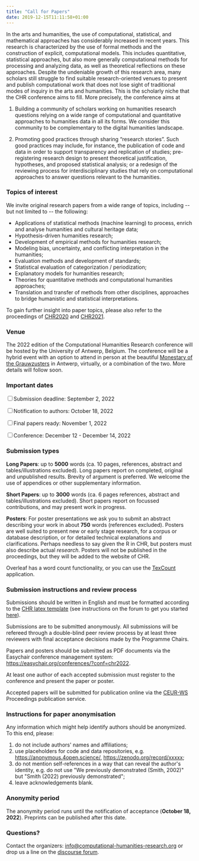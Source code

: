 ```yaml
---
title: "Call for Papers"
date: 2019-12-15T11:11:58+01:00
---
```


In the arts and humanities, the use of computational, statistical, and
mathematical approaches has considerably increased in recent years. This
research is characterized by the use of formal methods and the construction of
explicit, computational models. This includes quantitative, statistical
approaches, but also more generally computational methods for processing and
analyzing data, as well as theoretical reflections on these approaches. Despite
the undeniable growth of this research area, many scholars still struggle to
find suitable research-oriented venues to present and publish computational work
that does not lose sight of traditional modes of inquiry in the arts and
humanities. This is the scholarly niche that the CHR conference aims to fill.
More precisely, the conference aims at

1. Building a community of scholars working on humanities research questions
   relying on a wide range of computational and quantitative approaches to
   humanities data in all its forms. We consider this community to be
   complementary to the digital humanities landscape.
   
2. Promoting good practices through sharing “research stories”. Such good
   practices may include, for instance, the publication of code and data in
   order to support transparency and replication of studies; pre-registering
   research design to present theoretical justification, hypotheses, and
   proposed statistical analysis; or a redesign of the reviewing process for
   interdisciplinary studies that rely on computational approaches to answer
   questions relevant to the humanities.

### Topics of interest

We invite original research papers from a wide range of topics, including -- but
not limited to -- the following:

- Applications of statistical methods (machine learning) to process, enrich and
  analyse humanities and cultural heritage data;
- Hypothesis-driven humanities research;
- Development of empirical methods for humanities research;
- Modeling bias, uncertainty, and conflicting interpretation in the humanities;
- Evaluation methods and development of standards;
- Statistical evaluation of categorization / periodization;
- Explanatory models for humanities research;
- Theories for quantitative methods and computational humanities approaches;
- Translation and transfer of methods from other disciplines, approaches to
  bridge humanistic and statistical interpretations.

To gain further insight into paper topics, please also refer to the proceedings
of [CHR2020](http://ceur-ws.org/Vol-2723/) and
[CHR2021](http://ceur-ws.org/Vol-2989/).

### Venue
The 2022 edition of the Computational Humanities Research conference will be
hosted by the University of Antwerp, Belgium. The conference will be a hybrid
event with an option to attend in person at the beautiful [Monestary of the
Grauwzusters](https://www.uantwerpen.be/en/about-uantwerp/campuses/catering-conventionhalls/convention-halls/klooster-grauwzusters/)
in Antwerp, virtually, or a combination of the two. More details will follow
soon.

### Important dates

<input class="filled-in" type="checkbox"><span>Submission deadline: September 2,
2022</span>

<input class="filled-in" type="checkbox"><span>Notification to authors: October
18, 2022 </span>

<input class="filled-in" type="checkbox"><span>Final papers ready: November 1,
2022</span>

<input class="filled-in" type="checkbox"><span>Conference: December 12 -
December 14, 2022 </span>

### Submission types

**Long Papers**: up to **5000** words (ca. 10 pages, references, abstract and
   tables/illustrations excluded). Long papers report on completed, original and
   unpublished results. Brevity of argument is preferred. We welcome the use of
   appendices or other supplementary information.

**Short Papers**: up to **3000** words (ca. 6 pages references, abstract and
   tables/illustrations excluded). Short papers report on focussed
   contributions, and may present work in progress.
   
**Posters**: For poster presentations we ask you to submit an abstract
  describing your work in about **750** words (references excluded). Posters are
  well suited to present new or early stage research, for a corpus or database
  description, or for detailed technical explanations and clarifications.
  Perhaps needless to say given the R in CHR, but posters must also describe
  actual _research_. Posters will not be published in the proceedings, but they
  will be added to the website of CHR.

Overleaf has a word count functionality, or you can use the
[TexCount](https://app.uio.no/ifi/texcount/) application.


### Submission instructions and review process
Submissions should be written in English and must be formatted according to the
[CHR latex
template](https://github.com/cohure/CHR2022-website/blob/main/data/chr2022_latex_template.zip)
(see instructions on the forum to get you started
[here](https://discourse.computational-humanities-research.org/t/chr-latex-instructions/230)).

Submissions are to be submitted anonymously. All submissions will be refereed through
a double-blind peer review process by at least three reviewers with final
acceptance decisions made by the Programme Chairs.

Papers and posters should be submitted as PDF documents via the Easychair
conference management system: https://easychair.org/conferences/?conf=chr2022.

At least one author of each accepted submission must register to the conference and
present the paper or poster.

Accepted papers will be submitted for publication online via the
[CEUR-WS](http://ceur-ws.org/) Proceedings publication service.

### Instructions for paper anonymisation 

Any information which might help identify authors should be anonymized. To this
end, please:

1. do not include authors' names and affiliations;
2. use placeholders for code and data repositories, e.g.
   https://anonymous.4open.science/, https://zenodo.org/record/xxxxx;
3. do not mention self-references in a way that can reveal the author's
   identity, e.g. do not use "We previously demonstrated (Smith, 2002)" but
   "Smith (2022) previously demonstrated";
4. leave acknowledgements blank.

### Anonymity period

The anonymity period runs until the notification of acceptance (**October 18,
2022**). Preprints can be published after this date.

### Questions?

Contact the organizers:
[info@computational-humanities-research.org](mailto:info@computational-humanities-research.org)
or drop us a line on the [discourse
forum](https://discourse.computational-humanities-research.org).

